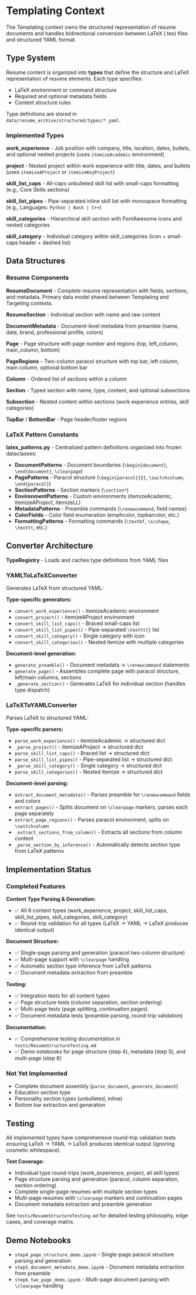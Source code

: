 # Templating Context

The Templating context owns the structured representation of resume documents and handles bidirectional conversion between LaTeX (.tex) files and structured YAML format.

## Type System

Resume content is organized into **types** that define the structure and LaTeX representation of resume elements. Each type specifies:
- LaTeX environment or command structure
- Required and optional metadata fields
- Content structure rules

Type definitions are stored in `data/resume_archive/structured/types/*.yaml`.

### Implemented Types

**work_experience** - Job position with company, title, location, dates, bullets, and optional nested projects (uses `itemizeAcademic` environment)

**project** - Nested project within work experience with title, dates, and bullets (uses `itemizeAProject` or `itemizeKeyProject`)

**skill_list_caps** - All-caps unbulleted skill list with small-caps formatting (e.g., Core Skills sections)

**skill_list_pipes** - Pipe-separated inline skill list with monospace formatting (e.g., Languages: `Python | Bash | C++`)

**skill_categories** - Hierarchical skill section with FontAwesome icons and nested categories

**skill_category** - Individual category within skill_categories (icon + small-caps header + dashed list)

## Data Structures

### Resume Components

**ResumeDocument** - Complete resume representation with fields, sections, and metadata. Primary data model shared between Templating and Targeting contexts.

**ResumeSection** - Individual section with name and raw content

**DocumentMetadata** - Document-level metadata from preamble (name, date, brand, professional profile, colors)

**Page** - Page structure with page number and regions (top, left_column, main_column, bottom)

**PageRegions** - Two-column paracol structure with top bar, left column, main column, optional bottom bar

**Column** - Ordered list of sections within a column

**Section** - Typed section with name, type, content, and optional subsections

**Subsection** - Nested content within sections (work experience entries, skill categories)

**TopBar** / **BottomBar** - Page header/footer regions

### LaTeX Pattern Constants

**latex_patterns.py** - Centralized pattern definitions organized into frozen dataclasses:

- **DocumentPatterns** - Document boundaries (`\begin{document}`, `\end{document}`, `\clearpage`)
- **PagePatterns** - Paracol structure (`\begin{paracol}{2}`, `\switchcolumn`, `\end{paracol}`)
- **SectionPatterns** - Section markers (`\section*`)
- **EnvironmentPatterns** - Custom environments (itemizeAcademic, itemizeAProject, itemizeLL)
- **MetadataPatterns** - Preamble commands (`\renewcommand`, field names)
- **ColorFields** - Color field enumeration (emphcolor, topbarcolor, etc.)
- **FormattingPatterns** - Formatting commands (`\textbf`, `\scshape`, `\texttt`, etc.)

## Converter Architecture

**TypeRegistry** - Loads and caches type definitions from YAML files

### YAMLToLaTeXConverter

Generates LaTeX from structured YAML:

**Type-specific generators:**
- `convert_work_experience()` - itemizeAcademic environment
- `convert_project()` - itemizeAProject environment
- `convert_skill_list_caps()` - Braced small-caps list
- `convert_skill_list_pipes()` - Pipe-separated `\texttt{}` list
- `convert_skill_category()` - Single category with icon
- `convert_skill_categories()` - Nested itemize with multiple categories

**Document-level generation:**
- `generate_preamble()` - Document metadata → `\renewcommand` statements
- `generate_page()` - Assembles complete page with paracol structure, left/main columns, sections
- `_generate_section()` - Generates LaTeX for individual section (handles type dispatch)

### LaTeXToYAMLConverter

Parses LaTeX to structured YAML:

**Type-specific parsers:**
- `parse_work_experience()` - itemizeAcademic → structured dict
- `_parse_project()` - itemizeAProject → structured dict
- `parse_skill_list_caps()` - Braced list → structured dict
- `parse_skill_list_pipes()` - Pipe-separated list → structured dict
- `_parse_skill_category()` - Single category → structured dict
- `parse_skill_categories()` - Nested itemize → structured dict

**Document-level parsing:**
- `extract_document_metadata()` - Parses preamble for `\renewcommand` fields and colors
- `extract_pages()` - Splits document on `\clearpage` markers, parses each page separately
- `extract_page_regions()` - Parses paracol environment, splits on `\switchcolumn`
- `_extract_sections_from_column()` - Extracts all sections from column content
- `_parse_section_by_inference()` - Automatically detects section type from LaTeX patterns

## Implementation Status

### Completed Features

**Content Type Parsing & Generation:**
- ✅ All 6 content types (work_experience, project, skill_list_caps, skill_list_pipes, skill_categories, skill_category)
- ✅ Round-trip validation for all types (LaTeX → YAML → LaTeX produces identical output)

**Document Structure:**
- ✅ Single-page parsing and generation (paracol two-column structure)
- ✅ Multi-page support with `\clearpage` handling
- ✅ Automatic section type inference from LaTeX patterns
- ✅ Document metadata extraction from preamble

**Testing:**
- ✅ Integration tests for all content types
- ✅ Page structure tests (column separation, section ordering)
- ✅ Multi-page tests (page splitting, continuation pages)
- ✅ Document metadata tests (preamble parsing, round-trip validation)

**Documentation:**
- ✅ Comprehensive testing documentation in `tests/ResumeStructureTesting.md`
- ✅ Demo notebooks for page structure (step 4), metadata (step 5), and multi-page (step 6)

### Not Yet Implemented

- Complete document assembly (`parse_document`, `generate_document`)
- Education section type
- Personality section types (unbulleted, inline)
- Bottom bar extraction and generation

## Testing

All implemented types have comprehensive round-trip validation tests ensuring LaTeX → YAML → LaTeX produces identical output (ignoring cosmetic whitespace).

**Test Coverage:**
- Individual type round-trips (work_experience, project, all skill types)
- Page structure parsing and generation (paracol, column separation, section ordering)
- Complete single-page resumes with multiple section types
- Multi-page resumes with `\clearpage` markers and continuation pages
- Document metadata extraction and preamble generation

See `tests/ResumeStructureTesting.md` for detailed testing philosophy, edge cases, and coverage matrix.

## Demo Notebooks

- `step4_page_structure_demo.ipynb` - Single-page paracol structure parsing and generation
- `step5_document_metadata_demo.ipynb` - Document metadata extraction from preamble
- `step6_two_page_demo.ipynb` - Multi-page document parsing with `\clearpage` handling
